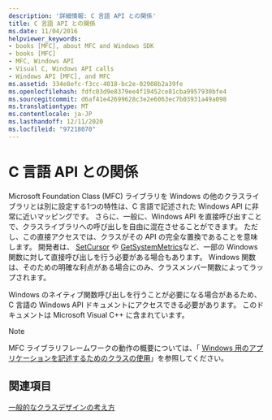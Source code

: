 ```yaml
---
description: '詳細情報: C 言語 API との関係'
title: C 言語 API との関係
ms.date: 11/04/2016
helpviewer_keywords:
- books [MFC], about MFC and Windows SDK
- books [MFC]
- MFC, Windows API
- Visual C, Windows API calls
- Windows API [MFC], and MFC
ms.assetid: 334e8efc-f3cc-4018-bc2e-02908b2a39fe
ms.openlocfilehash: fdfc03d9e8379ee4f19452ce81cba9957930bfe4
ms.sourcegitcommit: d6af41e42699628c3e2e6063ec7b03931a49a098
ms.translationtype: MT
ms.contentlocale: ja-JP
ms.lasthandoff: 12/11/2020
ms.locfileid: "97218070"
---
```

# <a name="relationship-to-the-c-language-api"></a>C 言語 API との関係

Microsoft Foundation Class (MFC) ライブラリを Windows の他のクラスライブラリとは別に設定する1つの特性は、C 言語で記述された Windows API に非常に近いマッピングです。 さらに、一般に、Windows API を直接呼び出すことで、クラスライブラリへの呼び出しを自由に混在させることができます。 ただし、この直接アクセスでは、クラスがその API の完全な置換であることを意味します。 開発者は、 [SetCursor](/windows/win32/api/winuser/nf-winuser-setcursor) や [GetSystemMetrics](/windows/win32/api/winuser/nf-winuser-getsystemmetrics)など、一部の Windows 関数に対して直接呼び出しを行う必要がある場合もあります。 Windows 関数は、そのための明確な利点がある場合にのみ、クラスメンバー関数によってラップされます。

Windows のネイティブ関数呼び出しを行うことが必要になる場合があるため、C 言語の Windows API ドキュメントにアクセスできる必要があります。 このドキュメントは Microsoft Visual C++ に含まれています。

> [!NOTE]
> MFC ライブラリフレームワークの動作の概要については、「 [Windows 用のアプリケーションを記述するためのクラスの使用](../mfc/using-the-classes-to-write-applications-for-windows.md)」を参照してください。

## <a name="see-also"></a>関連項目

[一般的なクラスデザインの考え方](../mfc/general-class-design-philosophy.md)
